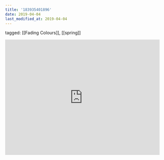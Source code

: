 ```yaml
---
title: '183935401896'
date: 2019-04-04
last_modified_at: 2019-04-04
---
```

tagged: [[Fading Colours]], [[spring]]
<iframe allow="accelerometer; autoplay; clipboard-write; encrypted-media; gyroscope; picture-in-picture" allowfullscreen="" frameborder="0" height="375" id="youtube_iframe" src="https://www.youtube.com/embed/GlYAduXEddw?feature=oembed&amp;enablejsapi=1&amp;origin=https://safe.txmblr.com&amp;wmode=opaque" width="500"></iframe>